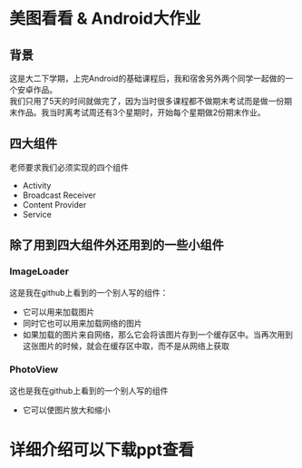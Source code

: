 # 美图看看 & Android大作业
## 背景
这是大二下学期，上完Android的基础课程后，我和宿舍另外两个同学一起做的一个安卓作品。  
我们只用了5天的时间就做完了，因为当时很多课程都不做期末考试而是做一份期末作品。我当时离考试周还有3个星期时，开始每个星期做2份期末作业。  
## 四大组件
老师要求我们必须实现的四个组件
- Activity
- Broadcast Receiver
- Content Provider
- Service
## 除了用到四大组件外还用到的一些小组件
### ImageLoader
这是我在github上看到的一个别人写的组件：
- 它可以用来加载图片
- 同时它也可以用来加载网络的图片
- 如果加载的图片来自网络，那么它会将该图片存到一个缓存区中。当再次用到这张图片的时候，就会在缓存区中取，而不是从网络上获取
### PhotoView
这也是我在github上看到的一个别人写的组件
- 它可以使图片放大和缩小
# 详细介绍可以下载ppt查看
